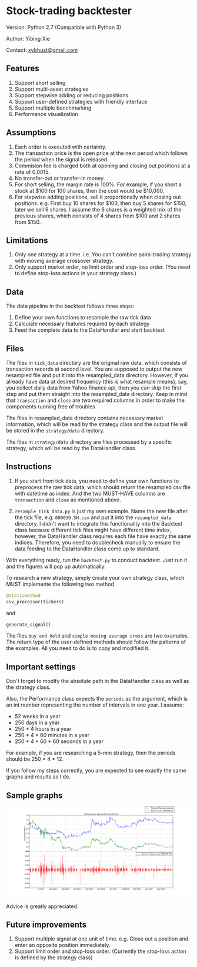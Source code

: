 # Stock-trading backtester
Version:  Python 2.7 (Compatible with Python 3) 

Author:   Yibing Xie 

Contact:  xybhust@gmail.com 

Features
--------
1. Support short selling
2. Support multi-asset strategies
3. Support stepwise adding or reducing positions
4. Support user-defined strategies with friendly interface
5. Support multiple benchmarking
6. Performance visualization 


Assumptions
-----------
1. Each order is executed with certainty.
2. The transaction price is the open price at the next period which follows 
   the period when the signal is released.
3. Commision fee is charged both at opening and closing out positions at a rate of 0.0015.
4. No transfer-out or transfer-in money.
5. For short selling, the margin rate is 100%. For example, if you short a 
   stock at $100 for 100 shares, then the cost would be $10,000.
6. For stepwise adding positions, sell it proportionally when 
   closing out positions. e.g. First buy 10 shares for $100, then buy 5 shares
   for $150, later we sell 6 shares. I assume the 6 shares is a weighted mix
   of the previous shares, which consists of 4 shares from $100 and 2 shares
   from $150.


Limitations
-----------
1. Only one strategy at a time. i.e. You can't combine pairs-trading strategy with moving average crossover strategy.
2. Only support market order, no limit order and stop-loss order. (You need to define stop-loss actions in your strategy class.)


Data
----
The data pipeline in the backtest follows three steps:
  1. Define your own functions to resample the raw tick data 
  2. Calculate necessary features required by each strategy
  3. Feed the complete data to the DataHandler and start backtest


Files
-----
The files in `tick_data` directory are the original raw data, which consists of transaction records at second level. You are supposed to output the new resampled file and put it into the resampled_data directory. However, If you already have data at desired frequency (this is what resample means), say, you collect daily data from Yahoo finance api, then you can skip the first step and put them straight into the resampled_data directory. Keep in mind that `transaction` and `close` are two required columns in order to make the 
components running free of troubles.

The files in resampled_data directory contains necessary market information, which will be read by the strategy class and the output file will be stored in the `strategy/data` directory.

The files in `strategy/data` directory are files processed by a specific strategy, which will be read by the DataHandler class. 


Instructions
------------
1. If you start from tick data, you need to define your own functions to preprocess the raw tick data,
  which should return the resampled csv file with datetime as index. And the 
  two MUST-HAVE columns are `transaction` and `close` as mentioned above.

2. `resample_tick_data.py` is just my own example. Name the new file after the 
tick file, e.g. `600030.SH.csv` and put it into the `resampled_data` directory. 
I didn't want to integrate this functionality into the Backtest class because 
different tick files might have different time index, however, the DataHandler 
class requires each file have exactly the same indices. Therefore, you need to
doublecheck manually to ensure the data feeding to the DataHandler class come 
up to standard.

With everything ready, run the `backtest.py` to conduct backtest. Just run it 
and the figures will pop up automatically.

To research a new strategy, simply create your own strategy class, which MUST 
implemente the following two method
```python
@staticmethod 
csv_processor(tickers)
```
and
```python
generate_signal()
```

The files `buy and hold` and `simple moving average cross` are two examples. 
The return type of the user-defined methods should follow the patterns of the 
examples. All you need to do is to copy and modified it.


Important settings
------------------
Don't forget to modify the absolute path in the DataHandler
class as well as the strategy class.

Also, the Performance class expects the `periods` as the argument, which is an int number 
representing the number of intervals in one year. I assume:
  * 52 weeks in a year
  * 250 days in a year
  * 250 * 4 hours in a year
  * 250 * 4 * 60 minutes in a year
  * 250 * 4 * 60 * 60 seconds in a year

For example, if you are researching a 5-min strategy, then the periods should
be 250 * 4 * 12.

If you follow my steps correctly, you are expected to see exactly the same
graphs and results as I do.


Sample graphs
-------------
![Sample](https://raw.githubusercontent.com/xybhust/stock-trading-backtester/master/images/figure_1.png)


Advice is greatly appreciated. 


Future improvements
-------------------
1. Support multiple signal at one unit of time. e.g. Close out a position and enter an opposite position immediately.
2. Support limit order and stop-loss order. (Currently the stop-loss action is defined by the strategy class)

